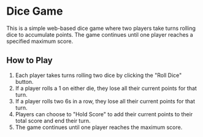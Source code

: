# Dice Game

This is a simple web-based dice game where two players take turns rolling dice to accumulate points. The game continues until one player reaches a specified maximum score.

## How to Play

1. Each player takes turns rolling two dice by clicking the "Roll Dice" button.
2. If a player rolls a 1 on either die, they lose all their current points for that turn.
3. If a player rolls two 6s in a row, they lose all their current points for that turn.
4. Players can choose to "Hold Score" to add their current points to their total score and end their turn.
5. The game continues until one player reaches the maximum score.
